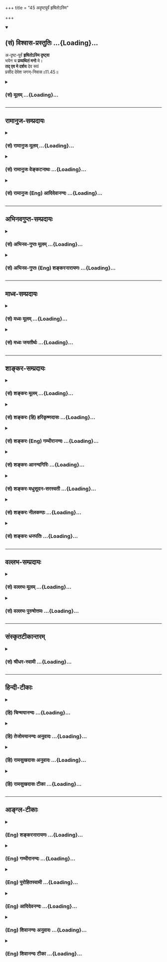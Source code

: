 +++
title = "45 अदृष्टपूर्वं हृषितोऽस्मि"

+++
<div class="js_include" newlevelforh1="2" title="(सं) विश्वास-प्रस्तुतिः" unfilled url="/mahAbhAratam/vyAsaH/shlokashaH/06-bhIShma-parva/03-bhagavad-gItA-parva/saMskRtam/vishvAsa-prastutiH/11_vishva-rUpa-darshana/45_adRShTapUrvaM_hRS.md">
<details open><summary><h2>(सं) विश्वास-प्रस्तुतिः ...{Loading}...</h2></summary>

अ-दृष्ट-पूर्वं **हृषितोऽस्मि दृष्ट्वा**  
भयेन च **प्रव्यथितं मनो** मे।  
**तद् एव मे दर्शय** देव रूपं  
प्रसीद देवेश जगन्-निवास॥11.45॥
</details>
</div>
<div class="js_include collapsed" newlevelforh1="3" title="(सं) मूलम्" unfilled url="/mahAbhAratam/vyAsaH/shlokashaH/06-bhIShma-parva/03-bhagavad-gItA-parva/saMskRtam/mUlam/11_vishva-rUpa-darshana/45_adRShTapUrvaM_hRS.md">
<details><summary><h3>(सं) मूलम् ...{Loading}...</h3></summary>

अदृष्टपूर्वं हृषितोऽस्मि दृष्ट्वा  
भयेन च प्रव्यथितं मनो मे।  
तदेव मे दर्शय देव रूपं  
प्रसीद देवेश जगन्निवास।।11.45।।
</details>
</div>


_________________
## रामानुज-सम्प्रदायः
<div class="js_include collapsed" newlevelforh1="3" title="(सं) रामानुजः मूलम्" unfilled url="/mahAbhAratam/vyAsaH/shlokashaH/06-bhIShma-parva/03-bhagavad-gItA-parva/saMskRtam/rAmAnujaH/mUlam/11_vishva-rUpa-darshana/45_adRShTapUrvaM_hRS.md">
<details><summary><h3>(सं) रामानुजः मूलम् ...{Loading}...</h3></summary>

।।11.45।।**अदृष्टपूर्वम्** अत्यद्भुतम् अत्युग्रं च तव रूपं **दृष्ट्वा
हृषितः अस्मि** प्रीतः अस्मि; **भयेन प्रव्यथितं च मे मनः;** अतः **तद्
एव** तव सुप्रसन्नं **रूपं मे दर्शय।**प्रसीद देवेश जगन्निवास **मयि
प्रसादं कुरु देवानां ब्रह्मादीनाम् अपि ईश निखिलजगदाश्रयभूत।**

</details>
</div>
<div class="js_include collapsed" newlevelforh1="3" title="(सं) रामानुजः वेङ्कटनाथः" unfilled url="/mahAbhAratam/vyAsaH/shlokashaH/06-bhIShma-parva/03-bhagavad-gItA-parva/saMskRtam/rAmAnujaH/venkaTanAthaH/11_vishva-rUpa-darshana/45_adRShTapUrvaM_hRS.md">
<details><summary><h3>(सं) रामानुजः वेङ्कटनाथः ...{Loading}...</h3></summary>

  
  
।।11.45।। विचित्रस्याप्यदृष्टपूर्वस्यैवाश्चर्यविषयत्वदर्शनात्अदृष्टपूर्वम्
इत्यनेन फलितमाह -- अत्यद्भुतमिति। भयेन च प्रव्यथितं मनो मे
इत्यनेनाक्षिप्तंआख्याहि मे को भवानुग्ररूपः \[11।31\] इत्यत्रोक्तं
विशेषणमाहअत्युग्रं चेति। भयेन च इत्यत्र चशब्दस्य
निष्प्रयोजनत्वादुक्तव्यथाहेत्वन्तरसमुच्चयार्थत्वमयुक्तमित्युक्तप्रीतिसमुच्चयार्थत्वमभिप्रेत्य
व्यवहितान्वयमाहप्रव्यथितं च मे मन इति। पूर्वार्धोक्तस्य
व्यथासहितप्रीतिजनकत्वस्योत्तरार्धार्थहेतुत्वमभिप्रेत्याहअत इति।
तच्छब्दस्य पूर्वप्रसिद्धाकारपरामर्शित्वेन
तदभिप्रेतमाकारमाहसुप्रसन्नमिति। अनेन केवलप्रीतिहेतुत्वं सूचितम्।
प्रपन्नस्य रक्षणमवश्यं कार्यमित्यभिप्रायेणमे दर्शयेत्युक्तम्। देवदेवेश
इति सम्बोधनद्वयेन तमीश्वराणां परमं महेश्वरं तं दैवतानां परमं च दैवतम्
\[श्वे.उ.6।7\] इति श्रुत्यर्थोऽभिप्रेत इत्याशयेन -- देवानां
ब्रह्मादीनामपीशेत्युक्तम्। दृश्यमानरूपस्यतत्रैकस्थं जगत्कृत्स्नं
प्रविभक्तमनेकधा \[11।13\] इति जगदाश्रयत्वेन दृश्यमानत्वात्जगन्निवास
इत्यनेन तदुच्यत इत्यभिप्रयन्नाह -- जगदाश्रयभूतेति।  
  

</details>
</div>
<div class="js_include collapsed" newlevelforh1="3" title="(सं) रामानुजः (Eng) आदिदेवानन्दः" unfilled url="/mahAbhAratam/vyAsaH/shlokashaH/06-bhIShma-parva/03-bhagavad-gItA-parva/saMskRtam/rAmAnujaH/english/AdidevAnandaH/11_vishva-rUpa-darshana/45_adRShTapUrvaM_hRS.md">
<details><summary><h3>(सं) रामानुजः (Eng) आदिदेवानन्दः ...{Loading}...</h3></summary>

11.45 Seeing Your form, never seen before, extremely marvellous and awe-inspiring, I am delighted, transported with love. But my mind is also troubled with awe. Hence reveal to me only Your most gracious form.
Be gracious, O Lord of all gods! O Abode of the universe! Show me that form, O gracious Lord of all the gods headed by Brahma, and the foundation of the entire universe!

</details>
</div>


_________________
## अभिनवगुप्त-सम्प्रदायः
<div class="js_include collapsed" newlevelforh1="3" title="(सं) अभिनव-गुप्तः मूलम्" unfilled url="/mahAbhAratam/vyAsaH/shlokashaH/06-bhIShma-parva/03-bhagavad-gItA-parva/saMskRtam/abhinava-guptaH/mUlam/11_vishva-rUpa-darshana/45_adRShTapUrvaM_hRS.md">
<details><summary><h3>(सं) अभिनव-गुप्तः मूलम् ...{Loading}...</h3></summary>

।।11.45।। No commentary.  
  

</details>
</div>
<div class="js_include collapsed" newlevelforh1="3" title="(सं) अभिनव-गुप्तः (Eng) शङ्करनारायणः" unfilled url="/mahAbhAratam/vyAsaH/shlokashaH/06-bhIShma-parva/03-bhagavad-gItA-parva/saMskRtam/abhinava-guptaH/english/shankaranArAyaNaH/11_vishva-rUpa-darshana/45_adRShTapUrvaM_hRS.md">
<details><summary><h3>(सं) अभिनव-गुप्तः (Eng) शङ्करनारायणः ...{Loading}...</h3></summary>

11.45 Sri Abhinavagupta did not comment upon this sloka.

</details>
</div>


_________________
## माध्व-सम्प्रदायः
<div class="js_include collapsed" newlevelforh1="3" title="(सं) मध्वः मूलम्" unfilled url="/mahAbhAratam/vyAsaH/shlokashaH/06-bhIShma-parva/03-bhagavad-gItA-parva/saMskRtam/madhvaH/mUlam/11_vishva-rUpa-darshana/45_adRShTapUrvaM_hRS.md">
<details><summary><h3>(सं) मध्वः मूलम् ...{Loading}...</h3></summary>

।।11.45।। Sri Madhvacharya did not comment on this sloka.,

</details>
</div>
<div class="js_include collapsed" newlevelforh1="3" title="(सं) मध्वः जयतीर्थः" unfilled url="/mahAbhAratam/vyAsaH/shlokashaH/06-bhIShma-parva/03-bhagavad-gItA-parva/saMskRtam/madhvaH/jayatIrthaH/11_vishva-rUpa-darshana/45_adRShTapUrvaM_hRS.md">
<details><summary><h3>(सं) मध्वः जयतीर्थः ...{Loading}...</h3></summary>

।।11.45।। Sri Jayatirtha did not comment on this sloka.  
  

</details>
</div>


_________________
## शाङ्कर-सम्प्रदायः
<div class="js_include collapsed" newlevelforh1="3" title="(सं) शङ्करः मूलम्" unfilled url="/mahAbhAratam/vyAsaH/shlokashaH/06-bhIShma-parva/03-bhagavad-gItA-parva/saMskRtam/shankaraH/mUlam/11_vishva-rUpa-darshana/45_adRShTapUrvaM_hRS.md">
<details><summary><h3>(सं) शङ्करः मूलम् ...{Loading}...</h3></summary>

।।11.45।। --,**अदृष्टपूर्वं** न कदाचिदपि दृष्टपूर्वम् इदं विश्वरूपं तव
मया अन्यैर्वा; तत् अहं **दृष्ट्वा हृषितः अस्मि। भयेन च प्रव्यथितं मनः
मे।** अतः **तदेव मे** मम **दर्शय** हे **देव रूपं** यत् मत्सखम्। **प्रसीद
देवेश; जगन्निवास** जगतो निवासो जगन्निवासः; हे जगन्निवास।।

</details>
</div>
<div class="js_include collapsed" newlevelforh1="3" title="(सं) शङ्करः (हि) हरिकृष्णदासः" unfilled url="/mahAbhAratam/vyAsaH/shlokashaH/06-bhIShma-parva/03-bhagavad-gItA-parva/saMskRtam/shankaraH/hindI/harikRShNadAsaH/11_vishva-rUpa-darshana/45_adRShTapUrvaM_hRS.md">
<details><summary><h3>(सं) शङ्करः (हि) हरिकृष्णदासः ...{Loading}...</h3></summary>

।।11.45।। आपके जिस विश्वरूपको मैंने या अन्य किसीने पहले कभी नहीं देखा;
ऐसे पहले न देखे हुए इस रूपको देखकर मैं हर्षित हो रहा हूँ। तथा साथ ही
मेरा मन भयसे व्याकुल भी हो रहा है। इसलिये हे देव मुझे अपना वही रूप
दिखलाइये जो मेरा मित्ररूप है। हे देवेश हे जगन्निवास आप प्रसन्न होइये।
जगत्के निवासस्थानका नाम जगन्निवास है।

</details>
</div>
<div class="js_include collapsed" newlevelforh1="3" title="(सं) शङ्करः (Eng) गम्भीरानन्दः" unfilled url="/mahAbhAratam/vyAsaH/shlokashaH/06-bhIShma-parva/03-bhagavad-gItA-parva/saMskRtam/shankaraH/english/gambhIrAnandaH/11_vishva-rUpa-darshana/45_adRShTapUrvaM_hRS.md">
<details><summary><h3>(सं) शङ्करः (Eng) गम्भीरानन्दः ...{Loading}...</h3></summary>

11.45 Asmi, I am; hrsitah, delighted; drstva, by seeing; adrsta-purvam,
something not seen heretofore-by seeing this Cosmic form of Yours which
has never been seen before by me or others. And me, my; manah, mind; is
pravyathitam, stricken; bhayena, with fear. Therefore, deva, O Lord;
darsaya, show; me, to me; tat eva, that very; rupam, form, which is of
my friend. Devesa, O supreme God; jagan-nivasa, Abode of the Universe;
prasida, be gracious!

</details>
</div>
<div class="js_include collapsed" newlevelforh1="3" title="(सं) शङ्करः आनन्दगिरिः" unfilled url="/mahAbhAratam/vyAsaH/shlokashaH/06-bhIShma-parva/03-bhagavad-gItA-parva/saMskRtam/shankaraH/AnandagiriH/11_vishva-rUpa-darshana/45_adRShTapUrvaM_hRS.md">
<details><summary><h3>(सं) शङ्करः आनन्दगिरिः ...{Loading}...</h3></summary>

।।11.45।। हेतूक्तिपूर्वकं विश्वरूपोपसंहारं प्रार्थयते -- **अदृष्टेति।**
हृषितो हृष्टस्तुष्ट इति यावत्। भयेन तद्धेतुविकृतदर्शनेनेत्यर्थः।

</details>
</div>
<div class="js_include collapsed" newlevelforh1="3" title="(सं) शङ्करः मधुसूदन-सरस्वती" unfilled url="/mahAbhAratam/vyAsaH/shlokashaH/06-bhIShma-parva/03-bhagavad-gItA-parva/saMskRtam/shankaraH/madhusUdana-sarasvatI/11_vishva-rUpa-darshana/45_adRShTapUrvaM_hRS.md">
<details><summary><h3>(सं) शङ्करः मधुसूदन-सरस्वती ...{Loading}...</h3></summary>

।।11.45।। एवमपराधक्षमां प्रार्थ्य पुनः प्राग्रूपदर्शनं विश्वरूपोपसंहारेण
प्रार्थयते द्वाभ्यां -- अदृष्टेत्यादिना। कदाप्यदृष्टपूर्वं पूर्वमदृष्टं
विश्वरूपं दृष्ट्वा हृषितो हृष्टोऽस्मि। तद्विकृतरूपदर्शनजेन भयेन च
प्रव्यथितं व्याकुलीकृतं मनो मे। अतस्तदेव प्राचीनमेव मम प्राणापेक्षयापि
प्रियं रूपं मे दर्शय। हे देव हे देवेश; हे जगन्निवास; प्रसीद
प्राग्रूपदर्शनरूपं प्रसादं मे कुरु।

</details>
</div>
<div class="js_include collapsed" newlevelforh1="3" title="(सं) शङ्करः नीलकण्ठः" unfilled url="/mahAbhAratam/vyAsaH/shlokashaH/06-bhIShma-parva/03-bhagavad-gItA-parva/saMskRtam/shankaraH/nIlakaNThaH/11_vishva-rUpa-darshana/45_adRShTapUrvaM_hRS.md">
<details><summary><h3>(सं) शङ्करः नीलकण्ठः ...{Loading}...</h3></summary>

।।11.45।। एवं स्तुत्वा स्वेष्टं प्रार्थयते -- **अदृष्टपूर्वमिति।** हे
देव; कदाचिदपि पूर्वं न दृष्टं तादृशमदृष्टपूर्वं तव रूपं दृष्ट्वा हृषित
उत्फुल्लोऽस्मि। तथा विकरालरूपदर्शनजेन भयेन च मे मम मनः प्रव्यथितम्।
अतस्तदेव धारणाविषयभूतं रूपं मे मह्यं दर्शय।

</details>
</div>
<div class="js_include collapsed" newlevelforh1="3" title="(सं) शङ्करः धनपतिः" unfilled url="/mahAbhAratam/vyAsaH/shlokashaH/06-bhIShma-parva/03-bhagavad-gItA-parva/saMskRtam/shankaraH/dhanapatiH/11_vishva-rUpa-darshana/45_adRShTapUrvaM_hRS.md">
<details><summary><h3>(सं) शङ्करः धनपतिः ...{Loading}...</h3></summary>

।।11.45।। एवमपराधक्षमां प्रार्थ्याभिलषितं प्रार्थयते -- अदृष्टेति
द्वाभ्याम्। मयान्यैवी कदाचिदपि न दृष्टपूर्वं इदं तव विश्वरुपं दृष्ट्वा
हृषितोस्मि हर्षं प्राप्तोस्मि। अदृष्टपूर्वत्वादेव भयेन च व्यथितं दुःखितं
मे मनः। अतो यस्मिन्निदं विश्वरुपं त्वया प्रदर्शितं तदेव मुख्यरुपं मम
प्रदर्शय। प्रदर्शनं चैतद्रूपाधिष्ठानत्वेन स्थितस्यैव प्रद्योतनमात्रं
त्वया कर्तव्यमस्ति नतत्पाद्य प्रदर्शयितव्यमिति देवेति संबोधनस्य
गूढाभिसंधिः। देवरुपं द्योतनात्मकं रुपमित्येकं वा पदं। तव देवेश त्वं
जगन्निवास त्वं च मया प्रत्यक्षीकृतमतो मज्जिज्ञासासमाप्त्या
मदर्थस्यैतद्रूपस्य तिरोधानमेवोचितमिति द्योतनार्थं संबोधनद्वयं हे देवेश
हे जगन्निवासेति।

</details>
</div>


_________________
## वल्लभ-सम्प्रदायः
<div class="js_include collapsed" newlevelforh1="3" title="(सं) वल्लभः मूलम्" unfilled url="/mahAbhAratam/vyAsaH/shlokashaH/06-bhIShma-parva/03-bhagavad-gItA-parva/saMskRtam/vallabhaH/mUlam/11_vishva-rUpa-darshana/45_adRShTapUrvaM_hRS.md">
<details><summary><h3>(सं) वल्लभः मूलम् ...{Loading}...</h3></summary>

।।11.45।। एवं क्षमापयित्वा गुणातिगं प्रति प्रार्थयते -- अदृष्टेति।
वस्तुतस्तु त्वं गुणातीत इति भक्ताय तदेव गुणातीतं रूपं प्रदर्शय। इदं
चादृष्टपूर्वं ते रूपं दृष्ट्वा; पूर्वं दृष्टः पश्चाल्लोकान् ग्रसमानं
ज्ञात्वा मनो मे प्रव्यथितं यतः; अतस्तदेव चतुर्भुजं वा दृष्टपूर्वं रूपं
मे प्रदर्शय। अस्माकं तु चतुर्भुजं मर्यादामयं शुद्धसत्त्वात्मकं ते रूपं
श्रेष्ठं शान्तत्वादित्याशयेनाह तद्दर्शने प्रसीदेति।
अनेनाक्षरब्रह्मोपासकेभ्यः शुद्धसत्त्वमयचतुर्भुजोपासकामर्यादया गुणज्ञाः
उत्तमा इति लभ्यते।

</details>
</div>
<div class="js_include collapsed" newlevelforh1="3" title="(सं) वल्लभः पुरुषोत्तमः" unfilled url="/mahAbhAratam/vyAsaH/shlokashaH/06-bhIShma-parva/03-bhagavad-gItA-parva/saMskRtam/vallabhaH/puruShottamaH/11_vishva-rUpa-darshana/45_adRShTapUrvaM_hRS.md">
<details><summary><h3>(सं) वल्लभः पुरुषोत्तमः ...{Loading}...</h3></summary>

  
  
।।11.45।। एवं क्षमाप्य विज्ञापयति -- अदृष्टपूर्वमिति द्वयेन। अदृष्टपूर्वं
तव रूपं विश्वात्मकं अनेकलीलायुतं दृष्ट्वा हृषितोऽस्मि हर्षं
प्राप्तोऽस्मि। च पुनः मे मनः भयेन प्रव्यथितं प्रकर्षेण व्यथां प्राप्तम्।
अयं भावः -- द्रष्टुकामस्य तादृशं रूपं दर्शयित्वा
पुरुषोत्तमदर्शनवतोऽन्यरूपदर्शनाभिलाषापराधिनः पुनः पुरुषोत्तमरूपं
दर्शयिष्यति न वेति भयमभूत्; अतः प्रसादं प्रार्थयित्वा तद्दर्शनं
प्रार्थयति। देवेश देवानामपीन्द्रादीनामीश नियामक जगन्निवास प्रसीद
प्रसन्नो भव। प्रसन्नो भूत्वा हे देव सेवनार्थं तदेव पुरुषोत्तमरूपं
दर्शय।  
  

</details>
</div>


_________________
## संस्कृतटीकान्तरम्
<div class="js_include collapsed" newlevelforh1="3" title="(सं) श्रीधर-स्वामी" unfilled url="/mahAbhAratam/vyAsaH/shlokashaH/06-bhIShma-parva/03-bhagavad-gItA-parva/saMskRtam/shrIdhara-svAmI/11_vishva-rUpa-darshana/45_adRShTapUrvaM_hRS.md">
<details><summary><h3>(सं) श्रीधर-स्वामी ...{Loading}...</h3></summary>

।।11.45।। एवं क्षमापयित्वा प्रार्थयते **-- अदृष्टपूर्वमिति द्वाभ्याम्।**
हे देव; पूर्वमदृष्टं तव रूपं दृष्ट्वा हृषितो हृष्टोऽस्मि। तथा भयेन च मे
मनः प्रव्यथितं प्रचलितं। तस्मान्मम व्यथानिवृत्तये तदेव रूपं दर्शय। हे
देवेश; हे जगन्निवास; प्रसन्नो भव।

</details>
</div>


_________________
## हिन्दी-टीकाः
<div class="js_include collapsed" newlevelforh1="3" title="(हि) चिन्मयानन्दः" unfilled url="/mahAbhAratam/vyAsaH/shlokashaH/06-bhIShma-parva/03-bhagavad-gItA-parva/hindI/chinmayAnandaH/11_vishva-rUpa-darshana/45_adRShTapUrvaM_hRS.md">
<details><summary><h3>(हि) चिन्मयानन्दः ...{Loading}...</h3></summary>

।।11.45।। प्रत्येक भक्त अपने इष्ट देवता के रूप में भगवान् से प्रेम करता
है। जब उस आकार के द्वारा वह भगवान् के अनन्त; परात्पर; निराकार स्वरूप का
साक्षात्कार करता है; तब निसन्देह वह परमानन्द का अनुभव करता है; किन्तु
उसी क्षण वह भय से भी अभिभूत हो जाता है। अध्यात्म साधना करने वाले साधकों
का प्रारम्भिक अवस्था में यही अनुभव होता है। इसमें कोई सन्देह नहीं कि;
साधना के फलस्वरूप प्राप्त आन्तरिक शान्ति परमानन्द दायक होती है; परन्तु
अचानक साधक के मन में विचित्र भय समा जाता है; जो उसे पुन देहभाव को
प्राप्त कराकर मन के विक्षेपों का कारण बनता है। आत्मानुभव के उदय पर यह
परिच्छिन्न जीव अपने बन्धनों से मुक्त होकर; अदृष्टपूर्व आनन्दलोक में
प्रवेश करता है; जहाँ वह अपनी ही विशालता और प्रभाव का अनुभव कर प्रसन्न हो
जाता है। इसी बात को अर्जुन दर्शाता है कि ऐसे रूप को देखकर; जो मैंने
पूर्व कभी देखा नहीं था; मैं हर्षित हो रहा हूँ। परन्तु प्रारम्भिक
प्रयत्नों में एक साधक में यह सार्मथ्य नहीं होती कि वह अपने मन को
दीर्घकाल तक वृत्तिशून्य स्थिति में रख सके। ध्यान में निश्चल प्रतीत हो
रहा उसका मन पुन जाग्रत होकर क्रियाशील हो जाता है। साधकों का यह अनुभव है
कि ऐसे समय मन में सर्वप्रथम जो वृत्ति उठती है वह भय की ही होती है।
निराकार अनुभव से भयभ्ाीत होकर मन पुन शरीर भाव में स्थित हो जाता है। ऐसे
अवसरों पर भक्तजन प्रेम और भक्ति के साथ अपने साकार इष्टदेव को अपने चंचल
मन्दस्मित के रूप में व्यक्त होने के लिए प्रार्थना करते हैं। वे अपने
इष्टदेव को पुन सस्मित और कोमल तथा प्रेमपूर्ण दृष्टि और संगीतमय शब्दों के
साथ देखना चाहते हैं। अर्जुन श्रीकृष्ण को जिस रूप में देखना चाहता था; उसका
वर्णन अगले श्लोक में करता है

</details>
</div>
<div class="js_include collapsed" newlevelforh1="3" title="(हि) तेजोमयानन्दः अनुवादः" unfilled url="/mahAbhAratam/vyAsaH/shlokashaH/06-bhIShma-parva/03-bhagavad-gItA-parva/hindI/tejomayAnandaH/anuvAdaH/11_vishva-rUpa-darshana/45_adRShTapUrvaM_hRS.md">
<details><summary><h3>(हि) तेजोमयानन्दः अनुवादः ...{Loading}...</h3></summary>

।।11.45।। मैं आपके इस अदृष्टपूर्व रूप को देखकर हर्षित हो रहा हूँ और मेरा
मन भय से अतिव्याकुल भी हो रहा हैं। इसलिए हे देव! आप उस पूर्वकाल को ही
मुझे दिखाइये। हे देवेश! हे जगन्निवास! आप प्रसन्न होइये।।

</details>
</div>
<div class="js_include collapsed" newlevelforh1="3" title="(हि) रामसुखदासः अनुवादः" unfilled url="/mahAbhAratam/vyAsaH/shlokashaH/06-bhIShma-parva/03-bhagavad-gItA-parva/hindI/rAmasukhadAsaH/anuvAdaH/11_vishva-rUpa-darshana/45_adRShTapUrvaM_hRS.md">
<details><summary><h3>(हि) रामसुखदासः अनुवादः ...{Loading}...</h3></summary>

।।11.45।। मैंने ऐसा रुप पहले कभी नहीं देखा। इस रूपको देखकर मैं हर्षित हो
रहा हूँ और (साथ-ही-साथ) भयसे मेरा मन अत्यन्त व्यथित हो रहा है। अतः आप
मुझे अपने उसी देवरूपको (सौम्य विष्णुरूपको) दिखाइये। हे देवेश ! हे
जगन्निवास ! आप प्रसन्न होइये।

</details>
</div>
<div class="js_include collapsed" newlevelforh1="3" title="(हि) रामसुखदासः टीका" unfilled url="/mahAbhAratam/vyAsaH/shlokashaH/06-bhIShma-parva/03-bhagavad-gItA-parva/hindI/rAmasukhadAsaH/TIkA/11_vishva-rUpa-darshana/45_adRShTapUrvaM_hRS.md">
<details><summary><h3>(हि) रामसुखदासः टीका ...{Loading}...</h3></summary>

।।11.45।।***व्याख्या--***\[जैसे विराट्रूप दिखानेके लिये मैंने भगवान्से
प्रार्थना की तो भगवान्ने मुझे विराट्रूप दिखा दिया, ऐसे ही देवरूप
दिखानेके लिये प्रार्थना करनेपर भगवान् देवरूप दिखायेंगे ही -- ऐसी आशा
होनेसे अर्जुन भगवान्से देवरूप दिखानेके लिये प्रार्थना करते हैं। \]

</details>
</div>


_________________
## आङ्ग्ल-टीकाः
<div class="js_include collapsed" newlevelforh1="3" title="(Eng) शङ्करनारायणः" unfilled url="/mahAbhAratam/vyAsaH/shlokashaH/06-bhIShma-parva/03-bhagavad-gItA-parva/english/shankaranArAyaNaH/11_vishva-rUpa-darshana/45_adRShTapUrvaM_hRS.md">
<details><summary><h3>(Eng) शङ्करनारायणः ...{Loading}...</h3></summary>

11.45. I am thrilled by seeing what has not been seen earlier; and my mind is very much distressed with fear; show me the same (usual) form of Yours; kindly be appeased O God ! Lord of gods ! O Abode of the worlds !

</details>
</div>
<div class="js_include collapsed" newlevelforh1="3" title="(Eng) गम्भीरानन्दः" unfilled url="/mahAbhAratam/vyAsaH/shlokashaH/06-bhIShma-parva/03-bhagavad-gItA-parva/english/gambhIrAnandaH/11_vishva-rUpa-darshana/45_adRShTapUrvaM_hRS.md">
<details><summary><h3>(Eng) गम्भीरानन्दः ...{Loading}...</h3></summary>

11.45 I am delighted by seeing something not seen heretofore, and my mind is stricken with fear. O Lord, show me that very form; O supreme God, O Abode of the Universe, be gracious!

</details>
</div>
<div class="js_include collapsed" newlevelforh1="3" title="(Eng) पुरोहितस्वामी" unfilled url="/mahAbhAratam/vyAsaH/shlokashaH/06-bhIShma-parva/03-bhagavad-gItA-parva/english/purohitasvAmI/11_vishva-rUpa-darshana/45_adRShTapUrvaM_hRS.md">
<details><summary><h3>(Eng) पुरोहितस्वामी ...{Loading}...</h3></summary>

11.45 I rejoice that I have seen what never man saw before; yet, O Lord!
I am overwhelmed with fear. Please take again the Form I know. Be merciful, O Lord! thou Who are the Home of the whole universe.

</details>
</div>
<div class="js_include collapsed" newlevelforh1="3" title="(Eng) आदिदेवनन्दः" unfilled url="/mahAbhAratam/vyAsaH/shlokashaH/06-bhIShma-parva/03-bhagavad-gItA-parva/english/AdidevanandaH/11_vishva-rUpa-darshana/45_adRShTapUrvaM_hRS.md">
<details><summary><h3>(Eng) आदिदेवनन्दः ...{Loading}...</h3></summary>

11.45 Seeing what was never seen before, I am delighted. But my mind is also agog with awe. Show me, O Lord! Your other form. O Lord of the gods! Be gracious, O Abode of the universe!

</details>
</div>
<div class="js_include collapsed" newlevelforh1="3" title="(Eng) शिवानन्दः अनुवादः" unfilled url="/mahAbhAratam/vyAsaH/shlokashaH/06-bhIShma-parva/03-bhagavad-gItA-parva/english/shivAnandaH/anuvAdaH/11_vishva-rUpa-darshana/45_adRShTapUrvaM_hRS.md">
<details><summary><h3>(Eng) शिवानन्दः अनुवादः ...{Loading}...</h3></summary>

11.45 I am delighted, having seen what has never been seen before; and yet my mind is distressed with fear. Show me that (previous) form only,
O God; have mercy, O God of gods, O Abode of the universe.

</details>
</div>
<div class="js_include collapsed" newlevelforh1="3" title="(Eng) शिवानन्दः टीका" unfilled url="/mahAbhAratam/vyAsaH/shlokashaH/06-bhIShma-parva/03-bhagavad-gItA-parva/english/shivAnandaH/TIkA/11_vishva-rUpa-darshana/45_adRShTapUrvaM_hRS.md">
<details><summary><h3>(Eng) शिवानन्दः टीका ...{Loading}...</h3></summary>

11.45 अदृष्टपूर्वम् what was never seen before; हृषितः delighted; अस्मि
(I) am; दृष्ट्वा having seen; भयेन with fear; च and; प्रव्यथितम् is distressed; मनः mind; मे my; तत् that; एव only; मे to me; दर्शय show;
देव O God; रूपम् form; प्रसीद have mercy; देवेश O Lord of the gods;
जगन्निवास O Aboe of the universe.Commentary For an ordinary man the Cosmic Form (Vision) is overwhelming and terrifying but for a Yogi it is encouraging; strengthening and soulelevating.Arjuna says The Cosmic Form was never before seen by me. Show me only that form which Thou wearest as my friend.

</details>
</div>
